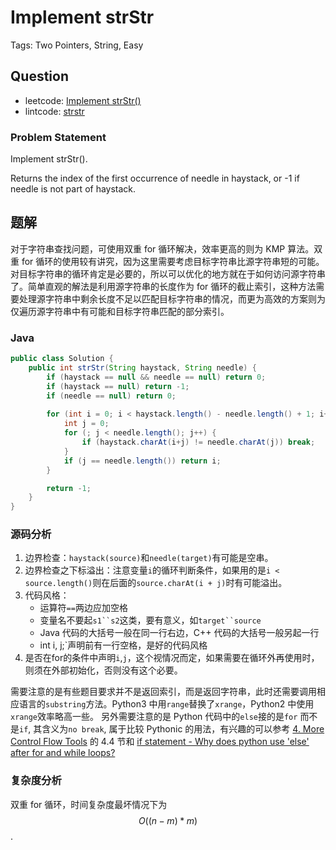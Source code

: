 # Implement strStr

Tags: Two Pointers, String, Easy

## Question

- leetcode: [Implement strStr()](https://leetcode.com/problems/implement-strstr/)
- lintcode: [strstr](http://www.lintcode.com/en/problem/strstr/)

### Problem Statement

Implement strStr().

Returns the index of the first occurrence of needle in haystack, or -1 if
needle is not part of haystack.

## 题解

对于字符串查找问题，可使用双重 for 循环解决，效率更高的则为 KMP 算法。双重 for 循环的使用较有讲究，因为这里需要考虑目标字符串比源字符串短的可能。对目标字符串的循环肯定是必要的，所以可以优化的地方就在于如何访问源字符串了。简单直观的解法是利用源字符串的长度作为 for 循环的截止索引，这种方法需要处理源字符串中剩余长度不足以匹配目标字符串的情况，而更为高效的方案则为仅遍历源字符串中有可能和目标字符串匹配的部分索引。


### Java

```java
public class Solution {
    public int strStr(String haystack, String needle) {
        if (haystack == null && needle == null) return 0;
        if (haystack == null) return -1;
        if (needle == null) return 0;
        
        for (int i = 0; i < haystack.length() - needle.length() + 1; i++) {
            int j = 0;
            for (; j < needle.length(); j++) {
                if (haystack.charAt(i+j) != needle.charAt(j)) break;
            }
            if (j == needle.length()) return i;
        }

        return -1;
    }
}
```

### 源码分析

1. 边界检查：`haystack(source)`和`needle(target)`有可能是空串。
2. 边界检查之下标溢出：注意变量`i`的循环判断条件，如果用的是`i < source.length()`则在后面的`source.charAt(i + j)`时有可能溢出。
3. 代码风格：
    - 运算符`==`两边应加空格
    - 变量名不要起`s1``s2`这类，要有意义，如`target``source`
    - Java 代码的大括号一般在同一行右边，C++ 代码的大括号一般另起一行
    - int i, j;`声明前有一行空格，是好的代码风格
3. 是否在for的条件中声明`i`,`j`，这个视情况而定，如果需要在循环外再使用时，则须在外部初始化，否则没有这个必要。

需要注意的是有些题目要求并不是返回索引，而是返回字符串，此时还需要调用相应语言的`substring`方法。Python3 中用`range`替换了`xrange`，Python2 中使用`xrange`效率略高一些。
另外需要注意的是 Python 代码中的`else`接的是`for` 而不是`if`, 其含义为`no break`, 属于比较 Pythonic 的用法，有兴趣的可以参考 [4. More Control Flow Tools](https://docs.python.org/3/tutorial/controlflow.html) 的 4.4 节和 [if statement - Why does python use 'else' after for and while loops?](http://stackoverflow.com/questions/9979970/why-does-python-use-else-after-for-and-while-loops)

### 复杂度分析

双重 for 循环，时间复杂度最坏情况下为 $$O((n-m)*m)$$.
